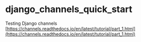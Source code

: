 # django_channels_quick_start
Testing Django channels
[https://channels.readthedocs.io/en/latest/tutorial/part_1.html](https://channels.readthedocs.io/en/latest/tutorial/part_1.html)
